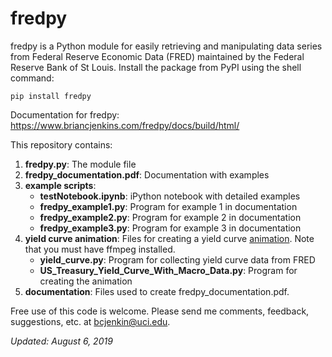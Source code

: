 fredpy
======

fredpy is a Python module for easily retrieving and manipulating data series from Federal Reserve Economic Data (FRED) maintained by the Federal Reserve Bank of St Louis. Install the package from PyPI using the shell command:

```pip install fredpy```

Documentation for fredpy: https://www.briancjenkins.com/fredpy/docs/build/html/

This repository contains:

1. **fredpy.py**: The module file
2. **fredpy_documentation.pdf**: Documentation with examples
3. **example scripts**:
    * **testNotebook.ipynb**: iPython notebook with detailed examples
    * **fredpy_example1.py**: Program for example 1 in documentation
    * **fredpy_example2.py**: Program for example 2 in documentation
    * **fredpy_example3.py**: Program for example 3 in documentation
4. **yield curve animation**: Files for creating a yield curve [animation](http://youtu.be/34bIQGrndao). Note that you must have ffmpeg installed.
    * **yield_curve.py**: Program for collecting yield curve data from FRED
    * **US_Treasury_Yield_Curve_With_Macro_Data.py**: Program for creating the animation
5. **documentation**: Files used to create fredpy_documentation.pdf.

Free use of this code is welcome. Please send me comments, feedback, suggestions, etc. at [bcjenkin@uci.edu](mailto:bcjenkin@uci.edu).

_Updated: August 6, 2019_

